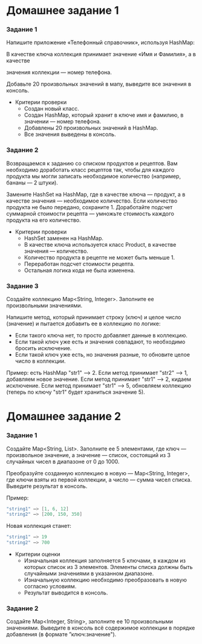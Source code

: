 # Домашнее задание 1

### Задание 1

Напишите приложение «Телефонный справочник», используя HashMap:

В качестве ключа коллекция принимает значение «Имя и Фамилия»,  а в качестве

значения коллекции — номер телефона.

Добавьте 20 произвольных значений в мапу, выведите все значения в консоль.

- Критерии проверки
    - Создан новый класс.
    - Создан HashMap, который хранит в ключе имя и фамилию, в значении — номер телефона.
    - Добавлены 20 произвольных значений в HashMap.
    - Все значения выведены в консоль.

### Задание 2

Возвращаемся к заданию со списком продуктов и рецептов. Вам необходимо доработать класс рецептов так, чтобы для каждого продукта мы могли записать необходимое количество (например, бананы — 2 штуки).

Замените HashSet на HashMap, где в качестве ключа — продукт, а в качестве значения — необходимое количество. Если количество продукта не было передано, сохраните 1.
Доработайте подсчет суммарной стоимости рецепта — умножьте стоимость каждого продукта на его количество.

- Критерии проверки
    - HashSet заменен на HashMap.
    - В качестве ключа используется класс Product, в качестве значения — количество.
    - Количество продукта в рецепте не может быть меньше 1.
    - Переработан подсчет стоимости рецепта.
    - Остальная логика кода не была изменена.

### Задание 3

Создайте коллекцию Map<String, Integer>. Заполните ее произвольными значениями.

Напишите метод, который принимает строку (ключ) и целое число (значение) и пытается добавить ее в коллекцию по логике:

- Если такого ключа нет, то просто добавляет данные в коллекцию.
- Если такой ключ уже есть и значения совпадают, то необходимо бросить исключение.
- Если такой ключ уже есть, но значения разные, то обновите целое число в коллекции.

Пример: есть HashMap "str1" —> 2.
Если метод принимает "str2" —> 1, добавляем новое значение.
Если метод принимает "str1" —> 2, кидаем исключение.
Если метод принимает "str1" —> 5, обновляем коллекцию (теперь по ключу "str1" будет храниться значение 5).

# Домашнее задание 2

### Задание 1

Создайте Map<String, List<Integer>>. Заполните ее 5 элементами, где ключ — произвольное значение, а значение — список, состоящий из 3 случайных чисел в диапазоне от 0 до 1000.

Преобразуйте созданную коллекцию в новую — Map<String, Integer>, где ключи взяты из первой коллекции, а число — сумма чисел списка. Выведите результат в консоль.

Пример:

```java
"string1" —> [1, 6, 12]
"string2" —> [200, 150, 350]
```

Новая коллекция станет:

```java
"string1" —> 19
"string2" —> 700
```

- Критерии оценки
    - Изначальная коллекция заполняется 5 ключами, в каждом из которых список из 3 элементов. Элементы списка должны быть случайными значениями в указанном диапазоне.
    - Изначальную коллекцию необходимо преобразовать в новую согласно условиям.
    - Результат выводится в консоль.

### Задание 2

Создайте Map<Integer, String>, заполните ее 10 произвольными значениями. Выведите в консоль всё содержимое коллекции в порядке добавления (в формате ”ключ:значение").